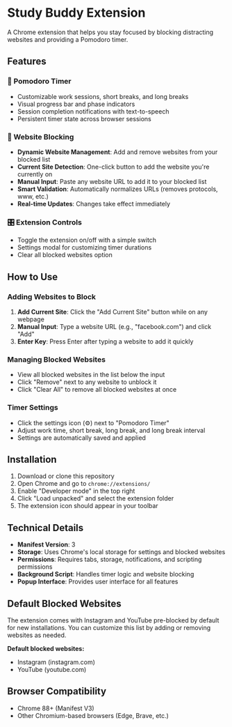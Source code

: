 # Study Buddy Extension

A Chrome extension that helps you stay focused by blocking distracting websites and providing a Pomodoro timer.

## Features

### 🍅 Pomodoro Timer

- Customizable work sessions, short breaks, and long breaks
- Visual progress bar and phase indicators
- Session completion notifications with text-to-speech
- Persistent timer state across browser sessions

### 🚫 Website Blocking

- **Dynamic Website Management**: Add and remove websites from your blocked list
- **Current Site Detection**: One-click button to add the website you're currently on
- **Manual Input**: Paste any website URL to add it to your blocked list
- **Smart Validation**: Automatically normalizes URLs (removes protocols, www, etc.)
- **Real-time Updates**: Changes take effect immediately

### 🎛️ Extension Controls

- Toggle the extension on/off with a simple switch
- Settings modal for customizing timer durations
- Clear all blocked websites option

## How to Use

### Adding Websites to Block

1. **Add Current Site**: Click the "Add Current Site" button while on any webpage
2. **Manual Input**: Type a website URL (e.g., "facebook.com") and click "Add"
3. **Enter Key**: Press Enter after typing a website to add it quickly

### Managing Blocked Websites

- View all blocked websites in the list below the input
- Click "Remove" next to any website to unblock it
- Click "Clear All" to remove all blocked websites at once

### Timer Settings

- Click the settings icon (⚙️) next to "Pomodoro Timer"
- Adjust work time, short break, long break, and long break interval
- Settings are automatically saved and applied

## Installation

1. Download or clone this repository
2. Open Chrome and go to `chrome://extensions/`
3. Enable "Developer mode" in the top right
4. Click "Load unpacked" and select the extension folder
5. The extension icon should appear in your toolbar

## Technical Details

- **Manifest Version**: 3
- **Storage**: Uses Chrome's local storage for settings and blocked websites
- **Permissions**: Requires tabs, storage, notifications, and scripting permissions
- **Background Script**: Handles timer logic and website blocking
- **Popup Interface**: Provides user interface for all features

## Default Blocked Websites

The extension comes with Instagram and YouTube pre-blocked by default for new installations. You can customize this list by adding or removing websites as needed.

**Default blocked websites:**

- Instagram (instagram.com)
- YouTube (youtube.com)

## Browser Compatibility

- Chrome 88+ (Manifest V3)
- Other Chromium-based browsers (Edge, Brave, etc.)
